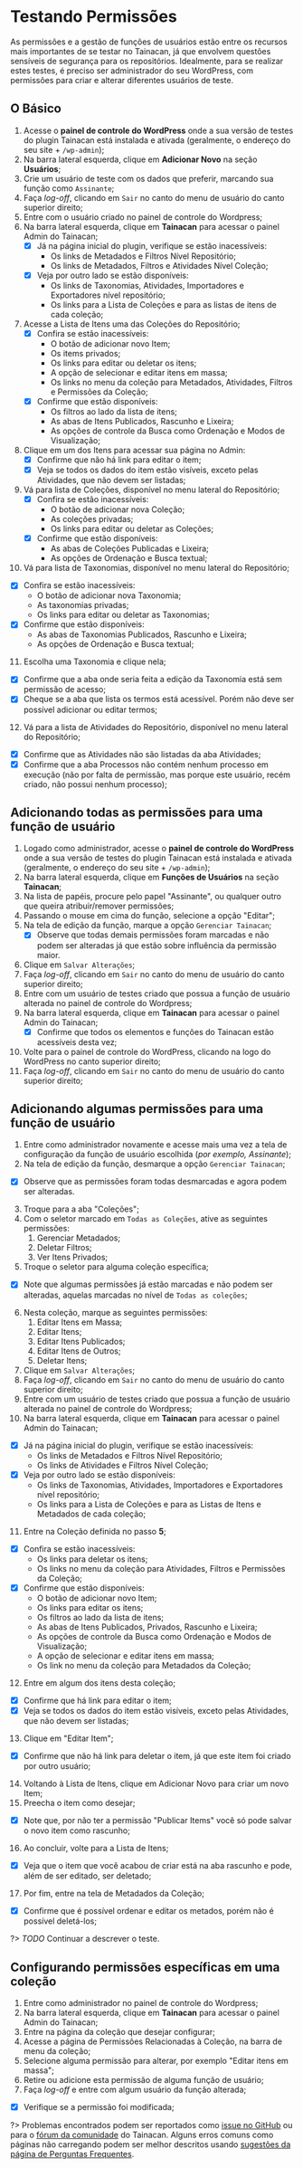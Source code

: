 # Testando Permissões

As permissões e a gestão de funções de usuários estão entre os recursos mais importantes de se testar no Tainacan, já que envolvem questões sensíveis de segurança para os repositórios. Idealmente, para se realizar estes testes, é preciso ser administrador do seu WordPress, com permissões para criar e alterar diferentes usuários de teste.

## O Básico

1. Acesse o **painel de controle do WordPress** onde a sua versão de testes do plugin Tainacan está instalada e ativada (geralmente, o endereço do seu site + `/wp-admin`);
2. Na barra lateral esquerda, clique em **Adicionar Novo** na seção **Usuários**;
3. Crie um usuário de teste com os dados que preferir, marcando sua função como `Assinante`;
4. Faça _log-off_, clicando em `Sair` no canto do menu de usuário do canto superior direito;
5. Entre com o usuário criado no painel de controle do Wordpress;
6. Na barra lateral esquerda, clique em **Tainacan** para acessar o painel Admin do Tainacan;
   - [x] Já na página inicial do plugin, verifique se estão inacessíveis:
     - Os links de Metadados e Filtros Nível Repositório;
     - Os links de Metadados, Filtros e Atividades Nível Coleção;
   - [x] Veja por outro lado se estão disponíveis:
     - Os links de Taxonomias, Atividades, Importadores e Exportadores nível repositório;
     - Os links para a Lista de Coleções e para as listas de itens de cada coleção;
7. Acesse a Lista de Itens uma das Coleções do Repositório;
   - [x] Confira se estão inacessíveis:
     - O botão de adicionar novo Item;
     - Os items privados;
     - Os links para editar ou deletar os itens;
     - A opção de selecionar e editar itens em massa;
     - Os links no menu da coleção para Metadados, Atividades, Filtros e Permissões da Coleção;
   - [x] Confirme que estão disponíveis:
     - Os filtros ao lado da lista de itens;
     - As abas de Itens Publicados, Rascunho e Lixeira;
     - As opções de controle da Busca como Ordenação e Modos de Visualização;
8. Clique em um dos Itens para acessar sua página no Admin:
   - [x] Confirme que não há link para editar o item;
   - [x] Veja se todos os dados do item estão visíveis, exceto pelas Atividades, que não devem ser listadas;
9. Vá para lista de Coleções, disponível no menu lateral do Repositório;
   - [x] Confira se estão inacessíveis:
     - O botão de adicionar nova Coleção;
     - As coleções privadas;
     - Os links para editar ou deletar as Coleções;
   - [x] Confirme que estão disponíveis:
     - As abas de Coleções Publicadas e Lixeira;
     - As opções de Ordenação e Busca textual;
10. Vá para lista de Taxonomias, disponível no menu lateral do Repositório;

- [x] Confira se estão inacessíveis:
  - O botão de adicionar nova Taxonomia;
  - As taxonomias privadas;
  - Os links para editar ou deletar as Taxonomias;
- [x] Confirme que estão disponíveis:
  - As abas de Taxonomias Publicados, Rascunho e Lixeira;
  - As opções de Ordenação e Busca textual;

11. Escolha uma Taxonomia e clique nela;

- [x] Confirme que a aba onde seria feita a edição da Taxonomia está sem permissão de acesso;
- [x] Cheque se a aba que lista os termos está acessível. Porém não deve ser possível adicionar ou editar termos;

12. Vá para a lista de Atividades do Repositório, disponível no menu lateral do Repositório;

- [x] Confirme que as Atividades não são listadas da aba Atividades;
- [x] Confirme que a aba Processos não contém nenhum processo em execução (não por falta de permissão, mas porque este usuário, recém criado, não possui nenhum processo);

## Adicionando todas as permissões para uma função de usuário

1. Logado como administrador, acesse o **painel de controle do WordPress** onde a sua versão de testes do plugin Tainacan está instalada e ativada (geralmente, o endereço do seu site + `/wp-admin`);
2. Na barra lateral esquerda, clique em **Funções de Usuários** na seção **Tainacan**;
3. Na lista de papéis, procure pelo papel "Assinante", ou qualquer outro que queira atribuir/remover permissões;
4. Passando o mouse em cima do função, selecione a opção "Editar";
5. Na tela de edição da função, marque a opção `Gerenciar Tainacan`;
   - [x] Observe que todas demais permissões foram marcadas e não podem ser alteradas já que estão sobre influência da permissão maior.
6. Clique em `Salvar Alterações`;
7. Faça _log-off_, clicando em `Sair` no canto do menu de usuário do canto superior direito;
8. Entre com um usuário de testes criado que possua a função de usuário alterada no painel de controle do Wordpress;
9. Na barra lateral esquerda, clique em **Tainacan** para acessar o painel Admin do Tainacan;
   - [x] Confirme que todos os elementos e funções do Tainacan estão acessíveis desta vez;
10. Volte para o painel de controle do WordPress, clicando na logo do WordPress no canto superior direito;
11. Faça _log-off_, clicando em `Sair` no canto do menu de usuário do canto superior direito;

## Adicionando algumas permissões para uma função de usuário

1. Entre como administrador novamente e acesse mais uma vez a tela de configuração da função de usuário escolhida (_por exemplo, Assinante_);
2. Na tela de edição da função, desmarque a opção `Gerenciar Tainacan`;

- [x] Observe que as permissões foram todas desmarcadas e agora podem ser alteradas.

3. Troque para a aba "Coleções";
4. Com o seletor marcado em `Todas as Coleções`, ative as seguintes permissões:
   1. Gerenciar Metadados;
   2. Deletar Filtros;
   3. Ver Itens Privados;
5. Troque o seletor para alguma coleção específica;

- [x] Note que algumas permissões já estão marcadas e não podem ser alteradas, aquelas marcadas no nível de `Todas as coleções`;

6. Nesta coleção, marque as seguintes permissões:
   1. Editar Itens em Massa;
   2. Editar Itens;
   3. Editar Itens Publicados;
   4. Editar Itens de Outros;
   5. Deletar Itens;
7. Clique em `Salvar Alterações`;
8. Faça _log-off_, clicando em `Sair` no canto do menu de usuário do canto superior direito;
9. Entre com um usuário de testes criado que possua a função de usuário alterada no painel de controle do Wordpress;
10. Na barra lateral esquerda, clique em **Tainacan** para acessar o painel Admin do Tainacan;

- [x] Já na página inicial do plugin, verifique se estão inacessíveis:
  - Os links de Metadados e Filtros Nível Repositório;
  - Os links de Atividades e Filtros Nível Coleção;
- [x] Veja por outro lado se estão disponíveis:
  - Os links de Taxonomias, Atividades, Importadores e Exportadores nível repositório;
  - Os links para a Lista de Coleções e para as Listas de Itens e Metadados de cada coleção;

11. Entre na Coleção definida no passo **5**;

- [x] Confira se estão inacessíveis:
  - Os links para deletar os itens;
  - Os links no menu da coleção para Atividades, Filtros e Permissões da Coleção;
- [x] Confirme que estão disponíveis:
  - O botão de adicionar novo Item;
  - Os links para editar os itens;
  - Os filtros ao lado da lista de itens;
  - As abas de Itens Publicados, Privados, Rascunho e Lixeira;
  - As opções de controle da Busca como Ordenação e Modos de Visualização;
  - A opção de selecionar e editar itens em massa;
  - Os link no menu da coleção para Metadados da Coleção;

12. Entre em algum dos itens desta coleção;

- [x] Confirme que há link para editar o item;
- [x] Veja se todos os dados do item estão visíveis, exceto pelas Atividades, que não devem ser listadas;

13. Clique em "Editar Item";

- [x] Confirme que não há link para deletar o item, já que este item foi criado por outro usuário;

14. Voltando à Lista de Itens, clique em Adicionar Novo para criar um novo Item;
15. Preecha o item como desejar;

- [x] Note que, por não ter a permissão "Publicar Items" você só pode salvar o novo item como rascunho;

16. Ao concluir, volte para a Lista de Itens;

- [x] Veja que o item que você acabou de criar está na aba rascunho e pode, além de ser editado, ser deletado;

17. Por fim, entre na tela de Metadados da Coleção;

- [x] Confirme que é possível ordenar e editar os metados, porém não é possível deletá-los;

?> _TODO_ Continuar a descrever o teste.

## Configurando permissões específicas em uma coleção

1. Entre como administrador no painel de controle do Wordpress;
2. Na barra lateral esquerda, clique em **Tainacan** para acessar o painel Admin do Tainacan;
3. Entre na página da coleção que desejar configurar;
4. Acesse a página de Permissões Relacionadas à Coleção, na barra de menu da coleção;
5. Selecione alguma permissão para alterar, por exemplo "Editar itens em massa";
6. Retire ou adicione esta permissão de alguma função de usuário;
7. Faça _log-off_ e entre com algum usuário da função alterada;

- [x] Verifique se a permissão foi modificada;

?> Problemas encontrados podem ser reportados como [issue no GitHub](https://github.com/tainacan/tainacan/issues ":ignore") ou para o [fórum da comunidade](https://tainacan.discourse.group ":ignore") do Tainacan. Alguns erros comuns como páginas não carregando podem ser melhor descritos usando [sugestões da página de Perguntas Frequentes](/pt-br/faq#acho-que-encontrei-um-erro-como-devo-proceder).

